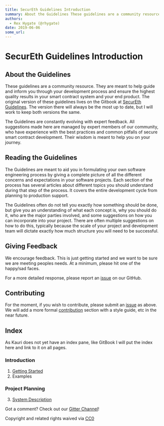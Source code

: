 ```yaml
---
title: SecurEth Guidelines Introduction
summary: About the Guidelines These guidelines are a community resource. They are meant to help guide and inform you through your development process and ensure the highest quality results in your smart contract system and your end product. The original version of these guidelines lives on the Gitbook at SecurEth Guidelines. The version there will always be the most up to date, but I will work to keep both versions the same. The Guidelines are constantly evolving with expert feedback. All suggestions mad
authors:
  - Rex Hygate (@rhygate)
date: 2019-06-06
some_url: 
---
```


# SecurEth Guidelines Introduction

## About the Guidelines

These guidelines are a community resource. They are meant to help guide and inform you through your development process and ensure the highest quality results in your smart contract system and your end product.  The original version of these guidelines lives on the Gitbook at [SecurEth Guidelines](https://guidelines.secureth.org/).  The version there will always be the most up to date, but I will work to keep both versions the same.

The Guidelines are constantly evolving with expert feedback. All suggestions made here are managed by expert members of our community, who have experience with the best practices and common pitfalls of secure smart contract development. Their wisdom is meant to help you on your journey.

## Reading the Guidelines

The Guidelines are meant to aid you in formulating your own software engineering process by giving a complete picture of all the different concerns and expectations in your software projects. Each section of the process has several articles about different topics you should understand during that step of the process. It covers the entire development cycle from planning to production support.

The Guidelines often do not tell you exactly how something should be done, but give you an understanding of what each concept is, why you should do it, who are the major parties involved, and some suggestions on how you can incorporate into your project. There are often multiple suggestions on how to do this, typically because the scale of your project and development team will dictate exactly how much structure you will need to be successful.

## Giving Feedback

We encourage feedback. This is just getting started and we want to be sure we are meeting peoples needs. At a minimum, please hit one of the happy/sad faces.

For a more detailed response, please report an [issue](https://github.com/SecurEth/guidelines/issues/new) on our GitHub.

## Contributing

For the moment, if you wish to contribute, please submit an [issue](https://github.com/SecurEth/guidelines/issues/new) as above. We will add a more formal [contribution](https://github.com/SecurEth/guidelines/contributing/guideline-revision-process.md) section with a style guide, etc in the near future.

## Index
As Kauri does not yet have an index pane, like GitBook I will put the index here and link to it on all pages.

###  Introduction
1. [Getting Started](https://kauri.io/article/791ef4c00e924247921e98c95efbdd73/v1/secureth-guidelines-getting-started)
2. Examples
### Project Planning
3. [System Description](https://kauri.io/article/a3a29cf21736417684361836693388e5/v1/system-description-document)

Got a comment?  Check out our [Gitter Channel](https://gitter.im/SecurEth_Guidelines/community#)!

Copyright and related rights waived via [CC0](https://creativecommons.org/publicdomain/zero/1.0/)

